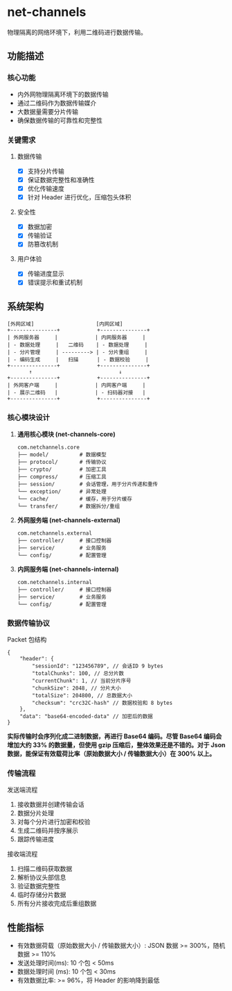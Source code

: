 # net-channels

物理隔离的网络环境下，利用二维码进行数据传输。

## 功能描述

### 核心功能

- 内外网物理隔离环境下的数据传输
- 通过二维码作为数据传输媒介
- 大数据量需要分片传输
- 确保数据传输的可靠性和完整性

### 关键需求

1. 数据传输

    - [x] 支持分片传输
    - [x] 保证数据完整性和准确性
    - [x] 优化传输速度
    - [x] 针对 Header 进行优化，压缩包头体积

2. 安全性

    - [x] 数据加密
    - [x] 传输验证
    - [x] 防篡改机制

3. 用户体验

    - [x] 传输进度显示
    - [x] 错误提示和重试机制

## 系统架构

```plaintext
[外网区域]                    [内网区域]
+---------------+            +---------------+
| 外网服务器     |            | 内网服务器     |
| - 数据处理     |   二维码    | - 数据处理     |
| - 分片管理     | ---------> | - 分片重组     |
| - 编码生成     |   扫描      | - 数据校验     |
+---------------+            +---------------+
       ↑                            ↓
+---------------+            +---------------+
| 外网客户端     |            | 内网客户端     |
| - 展示二维码   |            | - 扫码器对接   |
+---------------+            +---------------+
```

### 核心模块设计

1. **通用核心模块 (net-channels-core)**

   ```plaintext
   com.netchannels.core
   ├── model/          # 数据模型
   ├── protocol/       # 传输协议
   ├── crypto/         # 加密工具
   ├── compress/       # 压缩工具
   ├── session/        # 会话管理，用于分片传递和重传
   └── exception/      # 异常处理
   └── cache/          # 缓存，用于分片缓存
   └── transfer/       # 数据拆分/重组
   ```

2. **外网服务端 (net-channels-external)**

   ```plaintext
   com.netchannels.external
   ├── controller/     # 接口控制器
   ├── service/        # 业务服务
   └── config/         # 配置管理
   ```

3. **内网服务端 (net-channels-internal)**

   ```plaintext
   com.netchannels.internal
   ├── controller/     # 接口控制器
   ├── service/        # 业务服务
   └── config/         # 配置管理
   ```

### 数据传输协议

Packet 包结构


```plaintext
{
    "header": {
        "sessionId": "123456789", // 会话ID 9 bytes
        "totalChunks": 100, // 总分片数
        "currentChunk": 1, // 当前分片序号
        "chunkSize": 2048, // 分片大小
        "totalSize": 204800, // 总数据大小
        "checksum": "crc32C-hash" // 数据校验和 8 bytes
    },
    "data": "base64-encoded-data" // 加密后的数据
}
```

**实际传输时会序列化成二进制数据，再进行 Base64 编码。尽管 Base64 编码会增加大约 33% 的数据量，但使用 gzip 压缩后，整体效果还是不错的。对于 Json 数据，能保证有效载荷比率（原始数据大小 / 传输数据大小）在 300% 以上。**

### 传输流程

发送端流程

1. 接收数据并创建传输会话
2. 数据分片处理
3. 对每个分片进行加密和校验
4. 生成二维码并按序展示
5. 跟踪传输进度

接收端流程

1. 扫描二维码获取数据
2. 解析协议头部信息
3. 验证数据完整性
4. 临时存储分片数据
5. 所有分片接收完成后重组数据

## 性能指标

- 有效数据荷载（原始数据大小 / 传输数据大小）: JSON 数据 >= 300%，随机数据 >= 110%
- 发送处理时间(ms): 10 个包 < 50ms
- 数据处理时间 (ms): 10 个包 < 30ms
- 有效数据比率: >= 96%，将 Header 的影响降到最低
